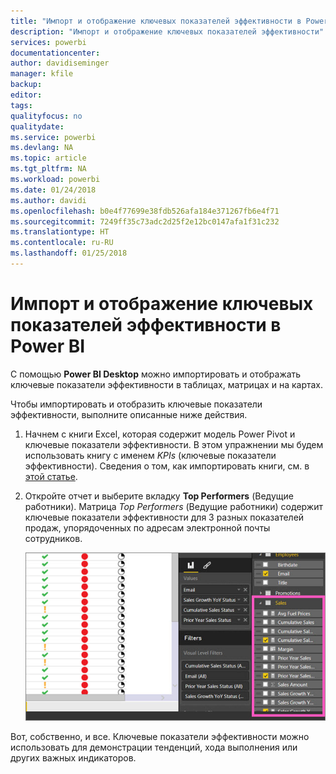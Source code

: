 ```yaml
---
title: "Импорт и отображение ключевых показателей эффективности в Power BI"
description: "Импорт и отображение ключевых показателей эффективности"
services: powerbi
documentationcenter: 
author: davidiseminger
manager: kfile
backup: 
editor: 
tags: 
qualityfocus: no
qualitydate: 
ms.service: powerbi
ms.devlang: NA
ms.topic: article
ms.tgt_pltfrm: NA
ms.workload: powerbi
ms.date: 01/24/2018
ms.author: davidi
ms.openlocfilehash: b0e4f77699e38fdb526afa184e371267fb6e4f71
ms.sourcegitcommit: 7249ff35c73adc2d25f2e12bc0147afa1f31c232
ms.translationtype: HT
ms.contentlocale: ru-RU
ms.lasthandoff: 01/25/2018
---
```

# <a name="import-and-display-kpis-in-power-bi"></a>Импорт и отображение ключевых показателей эффективности в Power BI
С помощью **Power BI Desktop** можно импортировать и отображать ключевые показатели эффективности в таблицах, матрицах и на картах.

Чтобы импортировать и отобразить ключевые показатели эффективности, выполните описанные ниже действия.

1. Начнем с книги Excel, которая содержит модель Power Pivot и ключевые показатели эффективности. В этом упражнении мы будем использовать книгу с именем *KPIs* (ключевые показатели эффективности). Сведения о том, как импортировать книги, см. в [этой статье](desktop-import-excel-workbooks.md).  
2. Откройте отчет и выберите вкладку **Top Performers** (Ведущие работники).  Матрица *Top Performers* (Ведущие работники) содержит ключевые показатели эффективности для 3 разных показателей продаж, упорядоченных по адресам электронной почты сотрудников.  
   
    ![](media/desktop-import-and-display-kpis/desktoppreviewfeatureon.jpg)

Вот, собственно, и все. Ключевые показатели эффективности можно использовать для демонстрации тенденций, хода выполнения или других важных индикаторов.

